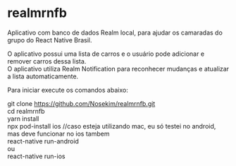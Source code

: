 # realmrnfb

Aplicativo com banco de dados Realm local, para ajudar os camaradas do grupo do React Native Brasil.  
  
O aplicativo possui uma lista de carros e o usuário pode adicionar e remover carros dessa lista.  
O aplicativo utiliza Realm Notification para reconhecer mudanças e atualizar a lista automaticamente.  
  
Para iniciar execute os comandos abaixo:  
  
git clone https://github.com/Nosekim/realmrnfb.git  
cd realmrnfb  
yarn install  
npx pod-install ios //caso esteja utilizando mac, eu só testei no android, mas deve funcionar no ios tambem  
react-native run-android  
ou  
react-native run-ios
